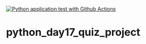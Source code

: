[![Python application test with Github Actions](https://github.com/FanIvanTang/python_day17_quiz_project/actions/workflows/main.yml/badge.svg)](https://github.com/FanIvanTang/python_day17_quiz_project/actions/workflows/main.yml)

# python_day17_quiz_project
